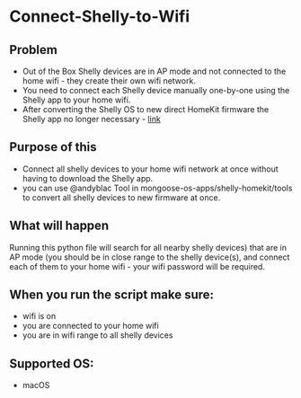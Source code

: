 # Connect-Shelly-to-Wifi

## Problem

* Out of the Box Shelly devices are in AP mode and not connected to the home wifi - they create their own wifi network.
* You need to connect each Shelly device manually one-by-one using the Shelly app to your home wifi.
* After converting the Shelly OS to new direct HomeKit firmware the Shelly app no longer necessary - [link](https://github.com/mongoose-os-apps/shelly-homekit)

## Purpose of this

  * Connect all shelly devices to your home wifi network at once without having to download the Shelly app.
  * you can use @andyblac Tool in mongoose-os-apps/shelly-homekit/tools to convert all shelly devices to new firmware at once.

## What will happen

Running this python file will search for all nearby shelly devices) that are in AP mode (you should be in close range to the shelly device(s), and connect each of them to your home wifi - your wifi password will be required.

## When you run the script make sure:
* wifi is on
* you are connected to your home wifi
* you are in wifi range to all shelly devices

## Supported OS:
* macOS
